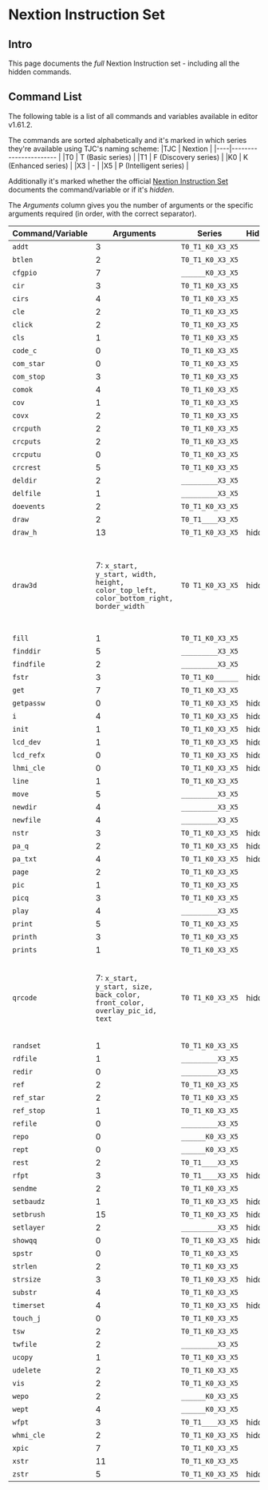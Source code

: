 # Nextion Instruction Set

## Intro 

This page documents the _full_ Nextion Instruction set - including all the hidden commands. 

## Command List

The following table is a list of all commands and variables available in editor v1.61.2. 

The commands are sorted alphabetically and it's marked in which series they're available using TJC's naming scheme:
|TJC | Nextion                |
|----|----------------------- |
|T0  | T (Basic series)       |
|T1  | F (Discovery series)   |
|K0  | K (Enhanced series)    |
|X3  | -                      |
|X5  | P (Intelligent series) |

Additionally it's marked whether the official [Nextion Instruction Set](https://nextion.tech/instruction-set/) documents the command/variable or if it's _hidden_.

The _Arguments_ column gives you the number of arguments or the specific arguments required (in order, with the correct separator).

| Command/Variable    | Arguments                                                                                | Series           | Hidden | Description |
|---------------------|------------------------------------------------------------------------------------------|------------------|--------|-------------|
| `addt`              | 3                                                                                        | `T0_T1_K0_X3_X5` |        |             |
| `btlen`             | 2                                                                                        | `T0_T1_K0_X3_X5` |        |             |
| `cfgpio`            | 7                                                                                        | `______K0_X3_X5` |        |             |
| `cir`               | 3                                                                                        | `T0_T1_K0_X3_X5` |        |             |
| `cirs`              | 4                                                                                        | `T0_T1_K0_X3_X5` |        |             |
| `cle`               | 2                                                                                        | `T0_T1_K0_X3_X5` |        |             |
| `click`             | 2                                                                                        | `T0_T1_K0_X3_X5` |        |             |
| `cls`               | 1                                                                                        | `T0_T1_K0_X3_X5` |        |             |
| `code_c`            | 0                                                                                        | `T0_T1_K0_X3_X5` |        |             |
| `com_star`          | 0                                                                                        | `T0_T1_K0_X3_X5` |        |             |
| `com_stop`          | 3                                                                                        | `T0_T1_K0_X3_X5` |        |             |
| `comok`             | 4                                                                                        | `T0_T1_K0_X3_X5` |        |             |
| `cov`               | 1                                                                                        | `T0_T1_K0_X3_X5` |        |             |
| `covx`              | 2                                                                                        | `T0_T1_K0_X3_X5` |        |             |
| `crcputh`           | 2                                                                                        | `T0_T1_K0_X3_X5` |        |             |
| `crcputs`           | 2                                                                                        | `T0_T1_K0_X3_X5` |        |             |
| `crcputu`           | 0                                                                                        | `T0_T1_K0_X3_X5` |        |             |
| `crcrest`           | 5                                                                                        | `T0_T1_K0_X3_X5` |        |             |
| `deldir`            | 2                                                                                        | `_________X3_X5` |        |             |
| `delfile`           | 1                                                                                        | `_________X3_X5` |        |             |
| `doevents`          | 2                                                                                        | `T0_T1_K0_X3_X5` |        |             |
| `draw`              | 2                                                                                        | `T0_T1____X3_X5` |        |             |
| `draw_h`            | 13                                                                                       | `T0_T1_K0_X3_X5` | hidden |             |
| `draw3d`            | 7: `x_start, y_start, width, height, color_top_left, color_bottom_right, border_width`   | `T0 T1_K0_X3_X5` | hidden | Generates a two-color rectangle (as the border of the integrated 3D button graphics). |
| `fill`              | 1                                                                                        | `T0_T1_K0_X3_X5` |        |             |
| `finddir`           | 5                                                                                        | `_________X3_X5` |        |             |
| `findfile`          | 2                                                                                        | `_________X3_X5` |        |             |
| `fstr`              | 3                                                                                        | `T0_T1_K0______` | hidden |             |
| `get`               | 7                                                                                        | `T0_T1_K0_X3_X5` |        |             |
| `getpassw`          | 0                                                                                        | `T0_T1_K0_X3_X5` | hidden |             |
| `i`                 | 4                                                                                        | `T0_T1_K0_X3_X5` | hidden |             |
| `init`              | 1                                                                                        | `T0_T1_K0_X3_X5` | hidden |             |
| `lcd_dev`           | 1                                                                                        | `T0_T1_K0_X3_X5` | hidden |             |
| `lcd_refx`          | 0                                                                                        | `T0_T1_K0_X3_X5` | hidden |             |
| `lhmi_cle`          | 0                                                                                        | `T0_T1_K0_X3_X5` | hidden |             |
| `line`              | 1                                                                                        | `T0_T1_K0_X3_X5` |        |             |
| `move`              | 5                                                                                        | `_________X3_X5` |        |             |
| `newdir`            | 4                                                                                        | `_________X3_X5` |        |             |
| `newfile`           | 4                                                                                        | `_________X3_X5` |        |             |
| `nstr`              | 3                                                                                        | `T0_T1_K0_X3_X5` | hidden |             |
| `pa_q`              | 2                                                                                        | `T0_T1_K0_X3_X5` | hidden |             |
| `pa_txt`            | 4                                                                                        | `T0_T1_K0_X3_X5` | hidden |             |
| `page`              | 2                                                                                        | `T0_T1_K0_X3_X5` |        |             |
| `pic`               | 1                                                                                        | `T0_T1_K0_X3_X5` |        |             |
| `picq`              | 3                                                                                        | `T0_T1_K0_X3_X5` |        |             |
| `play`              | 4                                                                                        | `_________X3_X5` |        |             |
| `print`             | 5                                                                                        | `T0_T1_K0_X3_X5` |        |             |
| `printh`            | 3                                                                                        | `T0_T1_K0_X3_X5` |        |             |
| `prints`            | 1                                                                                        | `T0_T1_K0_X3_X5` |        |             |
| `qrcode`            | 7: `x_start, y_start, size, back_color, front_color, overlay_pic_id, text`               | `T0 T1_K0_X3_X5` | hidden | Generates a QR code at runtime; similar capabilities as the QR code component. |
| `randset`           | 1                                                                                        | `T0_T1_K0_X3_X5` |        |             |
| `rdfile`            | 1                                                                                        | `_________X3_X5` |        |             |
| `redir`             | 0                                                                                        | `_________X3_X5` |        |             |
| `ref`               | 2                                                                                        | `T0_T1_K0_X3_X5` |        |             |
| `ref_star`          | 2                                                                                        | `T0_T1_K0_X3_X5` |        |             |
| `ref_stop`          | 1                                                                                        | `T0_T1_K0_X3_X5` |        |             |
| `refile`            | 0                                                                                        | `_________X3_X5` |        |             |
| `repo`              | 0                                                                                        | `______K0_X3_X5` |        |             |
| `rept`              | 0                                                                                        | `______K0_X3_X5` |        |             |
| `rest`              | 2                                                                                        | `T0_T1____X3_X5` |        |             |
| `rfpt`              | 3                                                                                        | `T0_T1____X3_X5` | hidden |             |
| `sendme`            | 2                                                                                        | `T0_T1_K0_X3_X5` |        |             |
| `setbaudz`          | 1                                                                                        | `T0_T1_K0_X3_X5` | hidden |             |
| `setbrush`          | 15                                                                                       | `T0_T1_K0_X3_X5` | hidden |             |
| `setlayer`          | 2                                                                                        | `_________X3_X5` | hidden |             |
| `showqq`            | 0                                                                                        | `T0_T1_K0_X3_X5` | hidden |             |
| `spstr`             | 0                                                                                        | `T0_T1_K0_X3_X5` |        |             |
| `strlen`            | 2                                                                                        | `T0_T1_K0_X3_X5` |        |             |
| `strsize`           | 3                                                                                        | `T0_T1_K0_X3_X5` | hidden |             |
| `substr`            | 4                                                                                        | `T0_T1_K0_X3_X5` |        |             |
| `timerset`          | 4                                                                                        | `T0_T1_K0_X3_X5` | hidden |             |
| `touch_j`           | 0                                                                                        | `T0_T1_K0_X3_X5` |        |             |
| `tsw`               | 2                                                                                        | `T0_T1_K0_X3_X5` |        |             |
| `twfile`            | 2                                                                                        | `_________X3_X5` |        |             |
| `ucopy`             | 1                                                                                        | `T0_T1_K0_X3_X5` |        |             |
| `udelete`           | 2                                                                                        | `T0_T1_K0_X3_X5` |        |             |
| `vis`               | 2                                                                                        | `T0_T1_K0_X3_X5` |        |             |
| `wepo`              | 2                                                                                        | `______K0_X3_X5` |        |             |
| `wept`              | 4                                                                                        | `______K0_X3_X5` |        |             |
| `wfpt`              | 3                                                                                        | `T0_T1____X3_X5` | hidden |             |
| `whmi_cle`          | 2                                                                                        | `T0_T1_K0_X3_X5` | hidden |             |
| `xpic`              | 7                                                                                        | `T0_T1_K0_X3_X5` |        |             |
| `xstr`              | 11                                                                                       | `T0_T1_K0_X3_X5` |        |             |
| `zstr`              | 5                                                                                        | `T0_T1_K0_X3_X5` | hidden |             |
